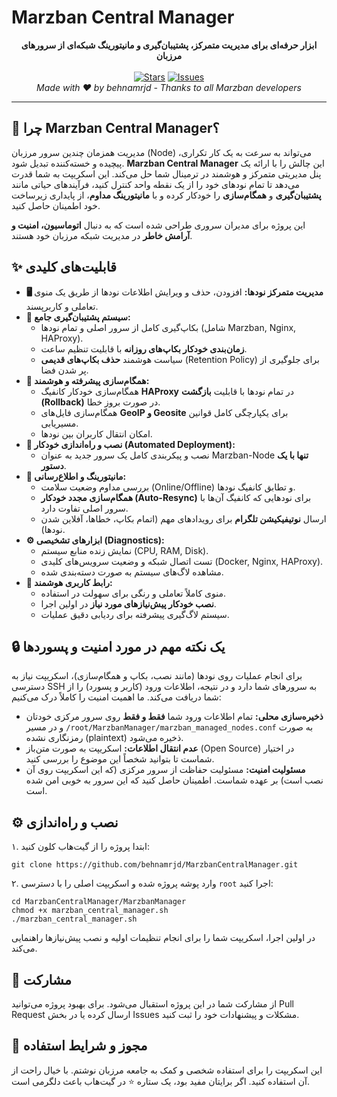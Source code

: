 # Marzban Central Manager

<p align="center">
  <strong>ابزار حرفه‌ای برای مدیریت متمرکز، پشتیبان‌گیری و مانیتورینگ شبکه‌ای از سرورهای مرزبان</strong>
  <br />
  <br />
  <a href="https://github.com/behnamrjd/MarzbanCentralManager/stargazers"><img src="https://img.shields.io/github/stars/behnamrjd/MarzbanCentralManager?style=social" alt="Stars"></a>
  <a href="https://github.com/behnamrjd/MarzbanCentralManager/issues"><img src="https://img.shields.io/github/issues/behnamrjd/MarzbanCentralManager" alt="Issues"></a>
  <br />
  <em>Made with ❤️ by behnamrjd - Thanks to all Marzban developers</em>
</p>

---

## 🚀 چرا Marzban Central Manager؟

مدیریت همزمان چندین سرور مرزبان (Node) می‌تواند به سرعت به یک کار تکراری، پیچیده و خسته‌کننده تبدیل شود. **Marzban Central Manager** این چالش را با ارائه یک پنل مدیریتی متمرکز و هوشمند در ترمینال شما حل می‌کند. این اسکریپت به شما قدرت می‌دهد تا تمام نودهای خود را از یک نقطه واحد کنترل کنید، فرآیندهای حیاتی مانند **پشتیبان‌گیری** و **همگام‌سازی** را خودکار کرده و با **مانیتورینگ مداوم**، از پایداری زیرساخت خود اطمینان حاصل کنید.

این پروژه برای مدیران سروری طراحی شده است که به دنبال **اتوماسیون، امنیت و آرامش خاطر** در مدیریت شبکه مرزبان خود هستند.

## ✨ قابلیت‌های کلیدی

-   **🖥️ مدیریت متمرکز نودها:** افزودن، حذف و ویرایش اطلاعات نودها از طریق یک منوی تعاملی و کاربرپسند.
-   **💾 سیستم پشتیبان‌گیری جامع:**
    -   بکاپ‌گیری کامل از سرور اصلی و تمام نودها (شامل Marzban, Nginx, HAProxy).
    -   **زمان‌بندی خودکار بکاپ‌های روزانه** با قابلیت تنظیم ساعت.
    -   سیاست هوشمند **حذف بکاپ‌های قدیمی** (Retention Policy) برای جلوگیری از پر شدن فضا.
-   **🔄 همگام‌سازی پیشرفته و هوشمند:**
    -   همگام‌سازی خودکار کانفیگ **HAProxy** در تمام نودها با قابلیت **بازگشت (Rollback)** در صورت بروز خطا.
    -   همگام‌سازی فایل‌های **GeoIP و Geosite** برای یکپارچگی کامل قوانین مسیریابی.
    -   امکان انتقال کاربران بین نودها.
-   **🔧 نصب و راه‌اندازی خودکار (Automated Deployment):**
    -   نصب و پیکربندی کامل یک سرور جدید به عنوان Marzban-Node **تنها با یک دستور**.
-   **📡 مانیتورینگ و اطلاع‌رسانی:**
    -   بررسی مداوم وضعیت سلامت (Online/Offline) و تطابق کانفیگ نودها.
    -   **همگام‌سازی مجدد خودکار (Auto-Resync)** برای نودهایی که کانفیگ آن‌ها با سرور اصلی تفاوت دارد.
    -   ارسال **نوتیفیکیشن تلگرام** برای رویدادهای مهم (اتمام بکاپ، خطاها، آفلاین شدن نودها).
-   **⚙️ ابزارهای تشخیصی (Diagnostics):**
    -   نمایش زنده منابع سیستم (CPU, RAM, Disk).
    -   تست اتصال شبکه و وضعیت سرویس‌های کلیدی (Docker, Nginx, HAProxy).
    -   مشاهده لاگ‌های سیستم به صورت دسته‌بندی شده.
-   **🤖 رابط کاربری هوشمند:**
    -   منوی کاملاً تعاملی و رنگی برای سهولت در استفاده.
    -   **نصب خودکار پیش‌نیازهای مورد نیاز** در اولین اجرا.
    -   سیستم لاگ‌گیری پیشرفته برای ردیابی دقیق عملیات.

## 🔒 یک نکته مهم در مورد امنیت و پسوردها

برای انجام عملیات روی نودها (مانند نصب، بکاپ و همگام‌سازی)، اسکریپت نیاز به دسترسی SSH به سرورهای شما دارد و در نتیجه، اطلاعات ورود (کاربر و پسورد) را از شما دریافت می‌کند. ما اهمیت امنیت را کاملاً درک می‌کنیم:

-   **ذخیره‌سازی محلی:** تمام اطلاعات ورود شما **فقط و فقط** روی سرور مرکزی خودتان و در مسیر `/root/MarzbanManager/marzban_managed_nodes.conf` به صورت رمزنگاری نشده (plaintext) ذخیره می‌شود.
-   **عدم انتقال اطلاعات:** اسکریپت به صورت متن‌باز (Open Source) در اختیار شماست تا بتوانید شخصاً این موضوع را بررسی کنید.
-   **مسئولیت امنیت:** مسئولیت حفاظت از سرور مرکزی (که این اسکریپت روی آن نصب است) بر عهده شماست. اطمینان حاصل کنید که این سرور به خوبی امن شده است.

## ⚙️ نصب و راه‌اندازی

۱. ابتدا پروژه را از گیت‌هاب کلون کنید:
```
git clone https://github.com/behnamrjd/MarzbanCentralManager.git
```

۲. وارد پوشه پروژه شده و اسکریپت اصلی را با دسترسی `root` اجرا کنید:
```
cd MarzbanCentralManager/MarzbanManager
chmod +x marzban_central_manager.sh
./marzban_central_manager.sh
```
در اولین اجرا، اسکریپت شما را برای انجام تنظیمات اولیه و نصب پیش‌نیازها راهنمایی می‌کند.

## 🤝 مشارکت

از مشارکت شما در این پروژه استقبال می‌شود. برای بهبود پروژه می‌توانید Pull Request ارسال کرده یا در بخش Issues مشکلات و پیشنهادات خود را ثبت کنید.

## 📜 مجوز و شرایط استفاده

این اسکریپت را برای استفاده شخصی و کمک به جامعه مرزبان نوشتم. با خیال راحت از آن استفاده کنید. اگر برایتان مفید بود، یک ستاره ⭐ در گیت‌هاب باعث دلگرمی است.
